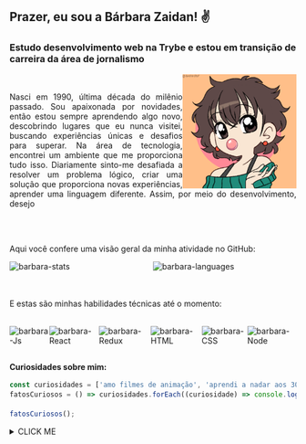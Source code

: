 ## Prazer, eu sou a Bárbara Zaidan! ✌️

### Estudo desenvolvimento web na Trybe e estou em transição de carreira da área de jornalismo
<div>
  <img align="right" height="200em" alt="barbara-avatar" src="./images/avatarBarbara.png">
  <br>
  <p align="justify">
    Nasci em 1990, última década do milênio passado. Sou apaixonada por novidades, então estou sempre aprendendo algo novo, descobrindo lugares que eu nunca visitei, buscando experiências únicas e desafios para superar. 
    Na área de tecnologia, encontrei um ambiente que me proporciona tudo isso. Diariamente sinto-me desafiada a resolver um problema lógico, criar uma solução que proporciona novas experiências, aprender uma linguagem diferente. Assim, por meio do desenvolvimento, desejo 
  </p>
<div>


<br><br>

Aqui você confere uma visão geral da minha atividade no GitHub:
<div  style="display: flex">
  <img align="center" width="400em" alt="barbara-stats" src="https://github-readme-stats.vercel.app/api?username=barbarazaidan&show_icons=true&theme=jolly">
  <img align="center" width="400em" alt="barbara-languages" src="https://github-readme-stats.vercel.app/api/top-langs/?username=barbarazaidan&layout=compact&theme=jolly">
</div>

<br><br>
E estas são minhas habilidades técnicas até o momento:
<br><br>

<div style="display: flex">
  <img align="center" alt="barbara-Js" src="https://img.shields.io/badge/JavaScript-F7DF1E?style=for-the-badge&logo=javascript&logoColor=black">
  <img align="center" alt="barbara-React" src="https://img.shields.io/badge/React-20232A?style=for-the-badge&logo=react&logoColor=61DAFB">
  <img align="center" alt="barbara-Redux" src="https://img.shields.io/badge/Redux-593D88?style=for-the-badge&logo=redux&logoColor=white">
  <img align="center" alt="barbara-HTML" src="https://img.shields.io/badge/HTML5-E34F26?style=for-the-badge&logo=html5&logoColor=white">
  <img align="center" alt="barbara-CSS" src="https://img.shields.io/badge/CSS3-1572B6?style=for-the-badge&logo=css3&logoColor=white">
  <img align="center" alt="barbara-Node" src="https://img.shields.io/badge/Node.js-43853D?style=for-the-badge&logo=node.js&logoColor=white">
</div>

##


**Curiosidades sobre mim:**

```javascript
const curiosidades = ['amo filmes de animação', 'aprendi a nadar aos 30 anos', 'quero participar de uma maratona aquática', 'sou mãe de gato', 'a Família Adams me dá medo']
fatosCuriosos = () => curiosidades.forEach((curiosidade) => console.log(curiosidade));

fatosCuriosos();
```

<details><summary>CLICK ME</summary>
<p>

#### We can hide anything, even code!

```ruby
   puts "Hello World"
```

</p>
</details>

